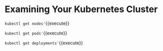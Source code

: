 # Examining Your Kubernetes Cluster

`kubectl get nodes'`{{execute}}

`kubectl get pods'`{{execute}}

`kubectl get deployments'`{{execute}}